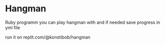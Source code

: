 # Hangman
Ruby programm you can play hangman with and if needed save progress in yml file

run it on replit.com/@konstibob/hangman
